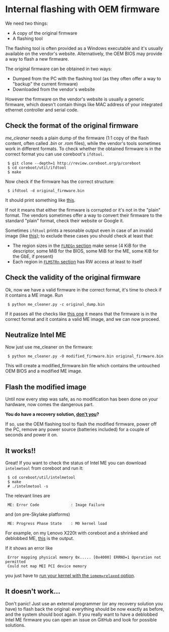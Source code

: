 # Internal flashing with OEM firmware

We need two things:
 * A copy of the original firmware
 * A flashing tool

The flashing tool is often provided as a Windows executable and it's usually available on the vendor's website. Alternatively, the OEM BIOS may provide a way to flash a new firmware.

The original firmware can be obtained in two ways:
 * Dumped from the PC with the flashing tool (as they often offer a way to "backup" the current firmware)
 * Downloaded from the vendor's website

However the firmware on the vendor's website is usually a generic firmware, which doesn't contain things like MAC address of your integrated ethernet controller and serial code.

## Check the format of the original firmware

_me_cleaner_ needs a plain dump of the firmware (1:1 copy of the flash content, often called _.bin_ or _.rom_ files), while the vendor's tools sometimes work in different formats. To check whether the obtained firmware is in the correct format you can use coreboot's `ifdtool`.

     $ git clone --depth=1 http://review.coreboot.org/p/coreboot
     $ cd coreboot/util/ifdtool
     $ make

Now check if the firmware has the correct structure:

     $ ifdtool -d original_firmware.bin

It should print something like [this](https://gist.github.com/corna/66322fb938dedd93d2aaa1d59b27341d).

If not it means that either the firmware is corrupted or it's not in the "plain" format. The vendors sometimes offer  a way to convert their firmware to the standard "plain" format, check their website or Google it.

Sometimes `ifdtool` prints a resonable output even in case of an invalid image (like [this](https://gist.github.com/corna/e7d08c23049a325ef3222ac765d1c5cf)); to exclude these cases you should check at least that:
 * The region sizes in the [`FLREGn` section](https://gist.github.com/corna/66322fb938dedd93d2aaa1d59b27341d#file-gistfile1-txt-L147-L157) make sense (4 KiB for the descriptor, some MiB for the BIOS, some MiB for the ME, some KiB for the GbE, if present)
 * Each region in [`FLMSTRn` section](https://gist.github.com/corna/66322fb938dedd93d2aaa1d59b27341d#file-gistfile1-txt-L197-L235) has RW access at least to itself

## Check the validity of the original firmware

Ok, now we have a valid firmware in the correct format, it's time to check if it contains a ME image. Run

     $ python me_cleaner.py -c original_dump.bin

If it passes all the checks like [this one](https://gist.github.com/corna/92df16e65248c63a258fdbdac5cb0923) it means that the firmware is in the correct format and it contains a valid ME image, and we can now proceed.

## Neutralize Intel ME

Now just use me_cleaner on the firmware:

     $ python me_cleaner.py -O modified_firmware.bin original_firmware.bin

This will create a modified_firmware.bin file which contains the untouched OEM BIOS and a modified ME image.

## Flash the modified image

Until now every step was safe, as no modification has been done on your hardware, now comes the dangerous part.

**You do have a recovery solution, [don't you](https://github.com/corna/me_cleaner/wiki/How-to-apply-me_cleaner)?**

If so, use the OEM flashing tool to flash the modified firmware, power off the PC, remove any power source (batteries included) for a couple of seconds and power it on.

## It works!!

Great! If you want to check the status of Intel ME you can download `intelmetool` from coreboot and run it:

     $ cd coreboot/util/intelmetool
     $ make
     # ./intelmetool -s

The relevant lines are

     ME: Error Code              : Image Failure

and (on pre-Skylake platforms)

     ME: Progress Phase State    : M0 kernel load

For example, on my Lenovo X220t with coreboot and a shrinked and deblobbed ME, [this](https://gist.github.com/corna/d637a7c3279f41e9be65b43b673d54d3) is the output.

If it shows an error like

     Error mapping physical memory 0x..... [0x4000] ERRNO=1 Operation not permitted
     Could not map MEI PCI device memory

you just have to [run your kernel with the `iomem=relaxed` option](https://github.com/corna/me_cleaner/issues/30#issuecomment-301193328).

##  It doesn't work...

Don't panic! Just use an external programmer (or any recovery solution you have) to flash back the original:
everything should be now exactly as before, and the system should boot again. If you really want to have a deblobbed Intel ME firmware you can open an issue on GitHub and look for possible solutions.